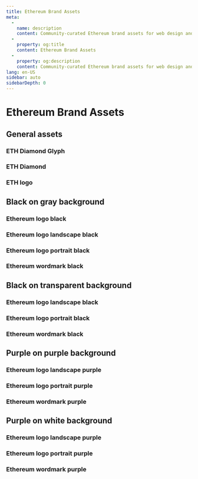 ```yaml
---
title: Ethereum Brand Assets
meta:
  - 
    name: description
    content: Community-curated Ethereum brand assets for web design and development.
  - 
    property: og:title
    content: Ethereum Brand Assets
  - 
    property: og:description
    content: Community-curated Ethereum brand assets for web design and development.
lang: en-US
sidebar: auto
sidebarDepth: 0
---
```


# Ethereum Brand Assets

## General assets

### ETH Diamond Glyph

<AssetItem assetPath="eth-diamond-glyph"/>

### ETH Diamond

<AssetItem assetPath="eth-diamond"/>

### ETH logo

<AssetItem assetPath="eth-logo-white-black"/>

## Black on gray background

### Ethereum logo black

<AssetItem assetPath="logo-black-gray/ethereum-icon-black"/>

### Ethereum logo landscape black

<AssetItem assetPath="logo-black-gray/ethereum-logo-landscape-black"/>

### Ethereum logo portrait black

<AssetItem assetPath="logo-black-gray/ethereum-logo-portrait-black"/>

### Ethereum wordmark black

<AssetItem assetPath="logo-black-gray/ethereum-wordmark-black"/>

## Black on transparent background

<AssetItem assetPath="logo-black-white/ethereum-icon-black"/>

### Ethereum logo landscape black

<AssetItem assetPath="logo-black-white/ethereum-logo-landscape-black"/>

### Ethereum logo portrait black

<AssetItem assetPath="logo-black-white/ethereum-logo-portrait-black"/>

### Ethereum wordmark black

<AssetItem assetPath="logo-black-white/ethereum-wordmark-black"/>

## Purple on purple background

<AssetItem assetPath="logo-purple-purple/ethereum-icon-purple"/>

### Ethereum logo landscape purple

<AssetItem assetPath="logo-purple-purple/ethereum-logo-landscape-purple"/>

### Ethereum logo portrait purple

<AssetItem assetPath="logo-purple-purple/ethereum-logo-portrait-purple"/>

### Ethereum wordmark purple

<AssetItem assetPath="logo-purple-purple/ethereum-wordmark-purple"/>

## Purple on white background

<AssetItem assetPath="logo-purple-white/ethereum-icon-purple"/>

### Ethereum logo landscape purple

<AssetItem assetPath="logo-purple-white/ethereum-logo-landscape-purple"/>

### Ethereum logo portrait purple

<AssetItem assetPath="logo-purple-white/ethereum-logo-portrait-purple"/>

### Ethereum wordmark purple

<AssetItem assetPath="logo-purple-white/ethereum-wordmark-purple"/>
